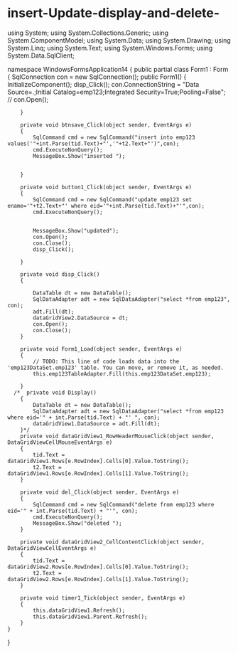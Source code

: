 # insert-Update-display-and-delete-
using System;
using System.Collections.Generic;
using System.ComponentModel;
using System.Data;
using System.Drawing;
using System.Linq;
using System.Text;
using System.Windows.Forms;
using System.Data.SqlClient;

namespace WindowsFormsApplication14
{
    public partial class Form1 : Form
    {
        SqlConnection con = new SqlConnection();
        public Form1()
        {
            InitializeComponent();
            disp_Click();
            con.ConnectionString = "Data Source=.;Initial Catalog=emp123;Integrated Security=True;Pooling=False";
           // con.Open();

        }

        private void btnsave_Click(object sender, EventArgs e)
        {
            SqlCommand cmd = new SqlCommand("insert into emp123 values('"+int.Parse(tid.Text)+"','"+t2.Text+"')",con);
            cmd.ExecuteNonQuery();
            MessageBox.Show("inserted ");
         

        }

        private void button1_Click(object sender, EventArgs e)
        {
            SqlCommand cmd = new SqlCommand("update emp123 set ename='"+t2.Text+"' where eid='"+int.Parse(tid.Text)+"'",con);
            cmd.ExecuteNonQuery();
            
           
            MessageBox.Show("updated");
            con.Open();
            con.Close();
            disp_Click();

        }

        private void disp_Click()
        {

            DataTable dt = new DataTable();
            SqlDataAdapter adt = new SqlDataAdapter("select *from emp123", con);
            adt.Fill(dt);
            dataGridView2.DataSource = dt;
            con.Open();
            con.Close();
        }

        private void Form1_Load(object sender, EventArgs e)
        {
            // TODO: This line of code loads data into the 'emp123DataSet.emp123' table. You can move, or remove it, as needed.
            this.emp123TableAdapter.Fill(this.emp123DataSet.emp123);

        }
      /*  private void Display()
        {
            DataTable dt = new DataTable();
            SqlDataAdapter adt = new SqlDataAdapter("select *from emp123 where eid='" + int.Parse(tid.Text) + "' ", con);
            dataGridView1.DataSource = adt.Fill(dt);
        }*/
        private void dataGridView1_RowHeaderMouseClick(object sender, DataGridViewCellMouseEventArgs e)
        {
            tid.Text = dataGridView1.Rows[e.RowIndex].Cells[0].Value.ToString();
            t2.Text = dataGridView1.Rows[e.RowIndex].Cells[1].Value.ToString();
        }

        private void del_Click(object sender, EventArgs e)
        {
            SqlCommand cmd = new SqlCommand("delete from emp123 where eid='" + int.Parse(tid.Text) + "'", con);
            cmd.ExecuteNonQuery();
            MessageBox.Show("deleted ");
        }

        private void dataGridView2_CellContentClick(object sender, DataGridViewCellEventArgs e)
        {
            tid.Text = dataGridView2.Rows[e.RowIndex].Cells[0].Value.ToString();
            t2.Text = dataGridView2.Rows[e.RowIndex].Cells[1].Value.ToString();
        }

        private void timer1_Tick(object sender, EventArgs e)
        {
            this.dataGridView1.Refresh();
            this.dataGridView1.Parent.Refresh();
        }
    }
}

